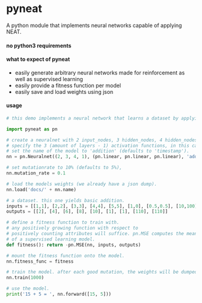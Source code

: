 # pyneat

A python module that implements neural networks capable of applying NEAT.

#### no python3 requirements

#### what to expect of pyneat
- easily generate arbitrary neural networks made for reinforcement as well as supervised learning
- easily provide a fitness function per model
- easily save and load weights using json

#### usage
```python
# this demo implements a neural network that learns a dataset by applying NEAT.

import pyneat as pn

# create a neuralnet with 2 input_nodes, 3 hidden_nodes, 4 hidden_nodes and 1 output_node.
# specify the 3 (amount of layers - 1) activation functions, in this case all linear.
# set the name of the model to 'addition' (defaults to 'timestamp').
nn = pn.Neuralnet((2, 3, 4, 1), (pn.linear, pn.linear, pn.linear), 'addition')

# set mutationrate to 10% (defaults to 5%),
nn.mutation_rate = 0.1

# load the models weights (we already have a json dump).
nn.load('docs/' + nn.name)

# a dataset. this one yields basic addition.
inputs = [[1,1], [2,2], [3,3], [4,4], [5,5], [1,0], [0.5,0.5], [10,100], [100,10]]
outputs = [[2], [4], [6], [8], [10], [1], [1], [110], [110]]

# define a fitness function to train with.
# any positively growing function with respect to
# positively counting attributes will suffice. pn.MSE computes the mean squared error
# of a supervised learning model.
def fitness(): return -pn.MSE(nn, inputs, outputs)

# mount the fitness function onto the model.
nn.fitness_func = fitness

# train the model. after each good mutation, the weights will be dumped into its json).
nn.train(1000)

# use the model.
print('15 + 5 = ', nn.forward([15, 5]))
```